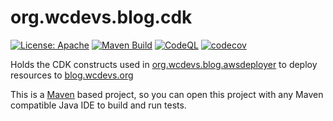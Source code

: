 # org.wcdevs.blog.cdk

[![License: Apache](https://img.shields.io/badge/License-Apache%202.0-blue)](https://opensource.org/licenses/Apache-2.0) [![Maven Build](https://github.com/lealceldeiro/org.wcdevs.blog.cdk/actions/workflows/maven.yml/badge.svg)](https://github.com/lealceldeiro/org.wcdevs.blog.cdk/actions/workflows/maven.yml) [![CodeQL](https://github.com/lealceldeiro/org.wcdevs.blog.cdk/actions/workflows/codeql-analysis.yml/badge.svg)](https://github.com/lealceldeiro/org.wcdevs.blog.cdk/actions/workflows/codeql-analysis.yml) [![codecov](https://codecov.io/gh/lealceldeiro/org.wcdevs.blog.cdk/branch/main/graph/badge.svg)](https://codecov.io/gh/lealceldeiro/org.wcdevs.blog.cdk)

Holds the CDK constructs used in [org.wcdevs.blog.awsdeployer](https://github.com/lealceldeiro/org.wcdevs.blog.awsdeployer) to deploy resources to [blog.wcdevs.org](https://blog.wcdevs.org)

This is a [Maven](https://maven.apache.org/) based project, so you can open this project with any Maven compatible Java
IDE to build and run tests.
